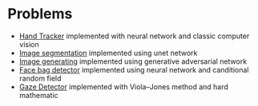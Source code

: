 # Problems
* [Hand Tracker](https://github.com/apletea/Computer-Vision/tree/master/HandTracker) implemented with neural network and classic computer vision
* [Image segmentation](https://github.com/apletea/Computer-Vision/tree/master/ImageSegmentation) implemented using unet network
* [Image generating](https://github.com/apletea/Computer-Vision/tree/master/GAN) implemented using generative adversarial network
* [Face bag detector](https://github.com/apletea/Computer-Vision/tree/master/face-Bag) implemented using neural network and canditional random field
* [Gaze Detector](https://github.com/apletea/GazeEstimation) implemented with Viola–Jones method and hard mathematic
